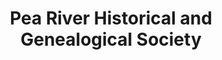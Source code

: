 ---
layout: repo
title: "Pea River Historical and Genealogical Society"
id: 10055
permalink: repos/10055/
---